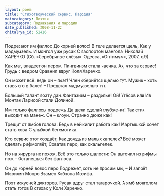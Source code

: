 ```yaml
---
layout: poem
title: "Стихотворческий сервис. Пародия"
maincategory: Поэзия
subcategory: Подражания и пародии
date_published: 2008-11-22
chitalnya_id: 52416
---
```





Подрезают им фаллос
До корней волос!
В теле делается щель,
Как у мадмуазель.
И монгол уже русак
С паспортом мангола.
Николай ХАРЕЧКО
(Сб. «Серебряные слёзы».
Одесса, «Оптимум», 2007, с.9)

Как маг, владеет он пером.
Пингвином стала чаечка.
Ах, что за сервис! Грудь с ведром
Сравнил вдруг Коля Харечко.

Он может всё: ведь он – поэт!
Член обернётся щелью тут.
Мужик – хоть ставь его в балет! –
Предстал мадмуазелью тут.

Большой талант поэту дан.
Фантазиям – раздолье! Ой!
Утёсов или Ив Монтан
Ларисой стали Долиной.

Им только фаллосы подрежь
Да щели сделай глубже-ка!
Так стих выходит на манеж.
Он – клоун. Странно дюже как!

Трещит от ямбов голова:
Ведь в ней кипит работа как!
Мартышкой хочет стать сова
С улыбкой бегемотика.
 
Кто сервис этот создаёт,
Как дождь из малых капелек?
Всё может сделать рифмоплёт,
Схватив перо, как скальпелек.

Но на хирурга не похож,
Всё это только шалости:
Он выточил из рифмы нож –
Останешься без фаллоса.

Он до корней волос перо
Подрежет, хоть не просим мы, –
И запоёт Мэрилин Монро
Взамен Кобзона Иосифа.

Поэт искусней докторов.
Русак вдруг стал татарочкой.
А ямб монголом стать готов
В стихах у Коли Харечко.

 





